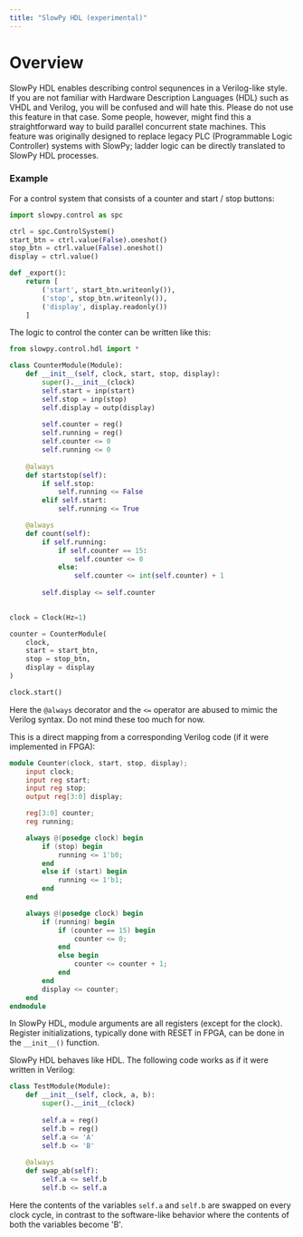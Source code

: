 ```yaml
---
title: "SlowPy HDL (experimental)"
---
```



# Overview
SlowPy HDL enables describing control sequnences in a Verilog-like style. If you are not familiar with Hardware Description Languages (HDL) such as VHDL and Verilog, you will be confused and will hate this. Please do not use this feature in that case. Some people, however, might find this a straightforward way to build parallel concurrent state machines. This feature was originally designed to replace legacy PLC (Programmable Logic Controller) systems with SlowPy; ladder logic can be directly translated to SlowPy HDL processes.


### Example
For a control system that consists of a counter and start / stop buttons:
```python
import slowpy.control as spc

ctrl = spc.ControlSystem()    
start_btn = ctrl.value(False).oneshot()
stop_btn = ctrl.value(False).oneshot()
display = ctrl.value()

def _export():
    return [
        ('start', start_btn.writeonly()),
        ('stop', stop_btn.writeonly()),
        ('display', display.readonly())
    ]
```

The logic to control the conter can be written like this:
```python
from slowpy.control.hdl import *

class CounterModule(Module):
    def __init__(self, clock, start, stop, display):
        super().__init__(clock)
        self.start = inp(start)
        self.stop = inp(stop)
        self.display = outp(display)
        
        self.counter = reg()
        self.running = reg()
        self.counter <= 0
        self.running <= 0
                
    @always
    def startstop(self):
        if self.stop:
            self.running <= False
        elif self.start:
            self.running <= True

    @always
    def count(self):
        if self.running:
            if self.counter == 15:
                self.counter <= 0
            else:
                self.counter <= int(self.counter) + 1
                
        self.display <= self.counter

        
clock = Clock(Hz=1)

counter = CounterModule(
    clock,
    start = start_btn,
    stop = stop_btn,
    display = display
)

clock.start()
```
Here the `@always` decorator and the `<=` operator are abused to mimic the Verilog syntax. Do not mind these too much for now.

This is a direct mapping from a corresponding Verilog code (if it were implemented in FPGA):
```verilog
module Counter(clock, start, stop, display);
    input clock;
    input reg start;
    input reg stop;
    output reg[3:0] display;

    reg[3:0] counter;
    reg running;

    always @(posedge clock) begin
        if (stop) begin
            running <= 1'b0;
        end
        else if (start) begin
            running <= 1'b1;
        end
    end

    always @(posedge clock) begin
        if (running) begin
            if (counter == 15) begin
                counter <= 0;
            end
            else begin
                counter <= counter + 1;
            end
        end
        display <= counter;
    end
endmodule

```
In SlowPy HDL, module arguments are all registers (except for the clock). Register initializations, typically done with RESET in FPGA, can be done in the `__init__()` function.

SlowPy HDL behaves like HDL. The following code works as if it were written in Verilog:
```python
class TestModule(Module):
    def __init__(self, clock, a, b):
        super().__init__(clock)
        
        self.a = reg()
        self.b = reg()
        self.a <= 'A'
        self.b <= 'B'
        
    @always
    def swap_ab(self):
        self.a <= self.b
        self.b <= self.a
```
Here the contents of the variables `self.a` and `self.b` are swapped on every clock cycle, in contrast to the software-like behavior where the contents of both the variables become 'B'.
